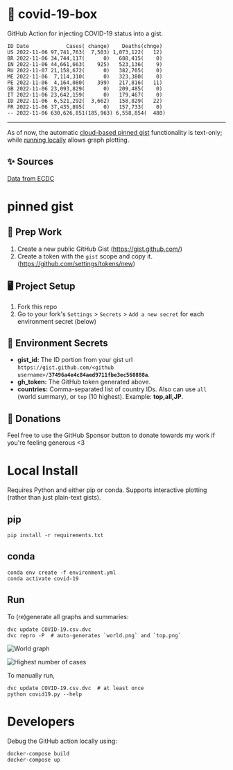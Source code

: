 # 🏥 covid-19-box

GitHub Action for injecting COVID-19 status into a gist.

```
ID Date            Cases( change)    Deaths(chnge)
US 2022-11-06 97,741,763(  7,503) 1,073,122(   12)
BR 2022-11-06 34,744,117(      0)   688,415(    0)
IN 2022-11-06 44,661,663(    925)   523,136(    9)
RU 2022-11-07 21,158,672(      0)   382,705(    0)
ME 2022-11-06  7,114,310(      0)   323,380(    0)
PE 2022-11-06  4,164,080(    399)   217,816(   11)
GB 2022-11-06 23,093,829(      0)   209,485(    0)
IT 2022-11-06 23,642,159(      0)   179,467(    0)
ID 2022-11-06  6,521,292(  3,662)   158,829(   22)
FR 2022-11-06 37,435,895(      0)   157,733(    0)
-- 2022-11-06 630,626,851(185,963) 6,558,854(  480)
```

---

As of now, the automatic [cloud-based pinned gist](#pinned-gist) functionality is text-only;
while [running locally](#local-install) allows graph plotting.

## ✨ Sources

[Data from ECDC](https://www.ecdc.europa.eu/en/publications-data/download-todays-data-geographic-distribution-covid-19-cases-worldwide)

# pinned gist

## 🎒 Prep Work
1. Create a new public GitHub Gist (https://gist.github.com/)
1. Create a token with the `gist` scope and copy it. (https://github.com/settings/tokens/new)

## 🖥 Project Setup
1. Fork this repo
1. Go to your fork's `Settings` > `Secrets` > `Add a new secret` for each environment secret (below)

## 🤫 Environment Secrets
- **gist_id:** The ID portion from your gist url `https://gist.github.com/<github username>/`**`37496a4e4c84aed9711fbe3ec560888a`**.
- **gh_token:** The GitHub token generated above.
- **countries:** Comma-separated list of country IDs. Also can use `all` (world summary), or `top` (10 highest). Example: **top,all,JP**.

## 💸 Donations

Feel free to use the GitHub Sponsor button to donate towards my work if you're feeling generous <3

# Local Install

Requires Python and either pip or conda. Supports interactive plotting (rather than just plain-text gists).

## pip

```
pip install -r requirements.txt
```

## conda

```
conda env create -f environment.yml
conda activate covid-19
```

## Run

To (re)generate all graphs and summaries:

```
dvc update COVID-19.csv.dvc
dvc repro -P  # auto-generates `world.png` and `top.png`
```

![World graph](world.png)

![Highest number of cases](top.png)

To manually run,

```
dvc update COVID-19.csv.dvc  # at least once
python covid19.py --help
```

# Developers

Debug the GitHub action locally using:

```
docker-compose build
docker-compose up
```
